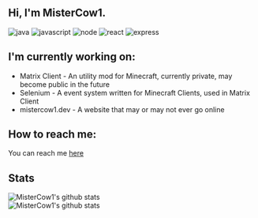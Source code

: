 ## Hi, I'm MisterCow1.

![java](https://img.shields.io/badge/-java-orange?style=for-the-badge&logo=java&logoColor=white)
![javascript](https://img.shields.io/badge/-javascript-yellow?style=for-the-badge&logo=javascript&logoColor=white)
![node](https://img.shields.io/badge/-NodeJs-339933?logo=node.js&logoColor=white&style=for-the-badge)
![react](https://img.shields.io/badge/-ReactJs-61DAFB?logo=react&logoColor=white&style=for-the-badge)
![express](https://img.shields.io/badge/-ExpressJs-000000?logo=express&logoColor=white&style=for-the-badge)

## I'm currently working on:
* Matrix Client - An utility mod for Minecraft, currently private, may become public in the future
* Selenium - A event system written for Minecraft Clients, used in Matrix Client
* mistercow1.dev - A website that may or may not ever go online

## How to reach me:
You can reach me [here](https://www.youtube.com/watch?v=DLzxrzFCyOs)

## Stats
![MisterCow1's github stats](https://github-readme-stats.vercel.app/api?username=MisterCow1&theme=dark) \
![MisterCow1's github stats](https://github-readme-stats.vercel.app/api/top-langs/?username=MisterCow1&theme=dark)
